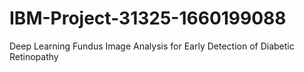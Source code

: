 # IBM-Project-31325-1660199088
Deep Learning Fundus Image Analysis for Early Detection of Diabetic Retinopathy

